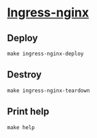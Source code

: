 # [Ingress-nginx](https://kubernetes.github.io/ingress-nginx/)
## Deploy
```shell
make ingress-nginx-deploy
```

## Destroy
```shell
make ingress-nginx-teardown
```

## Print help
```shell
make help
```
